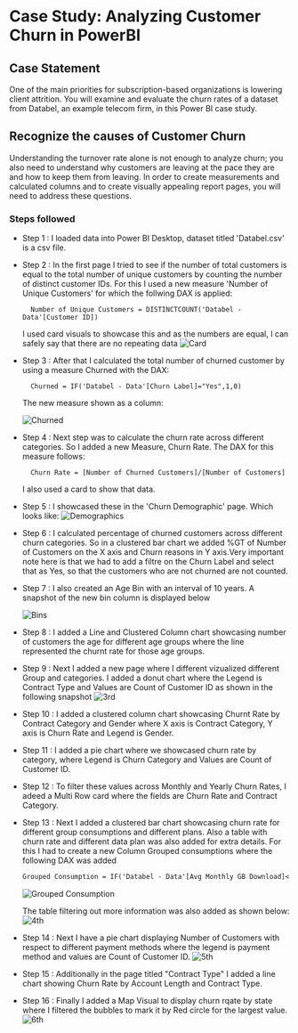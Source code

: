# Case Study: Analyzing Customer Churn in PowerBI

## Case Statement

One of the main priorities for subscription-based organizations is lowering client attrition. You will examine and evaluate the churn rates of a dataset from Databel, an example telecom firm, in this Power BI case study.

## Recognize the causes of Customer Churn

Understanding the turnover rate alone is not enough to analyze churn; you also need to understand why customers are leaving at the pace they are and how to keep them from leaving. In order to create measurements and calculated columns and to create visually appealing report pages, you will need to address these questions.

### Steps followed

- Step 1 : I loaded data into Power BI Desktop, dataset titled 'Databel.csv' is a csv file.
- Step 2 : In the first page I tried to see if the number of total customers is equal to the total number of unique customers by counting the number of distinct customer IDs. For this I used a new measure 'Number of Unique Customers' for which the follwing DAX is applied:

        Number of Unique Customers = DISTINCTCOUNT('Databel - Data'[Customer ID])

  I used card visuals to showcase this and as the numbers are equal, I can safely say that there are no repeating data
  ![Card](Assets/Card.PNG)

- Step 3 : After that I calculated the total number of churned customer by using a measure Churned with the DAX:

        Churned = IF('Databel - Data'[Churn Label]="Yes",1,0)

  The new measure shown as a column:

  ![Churned](Assets/Churned.jpg)

- Step 4 : Next step was to calculate the churn rate across different categories. So I added a new Measure, Churn Rate. The DAX for this measure follows:

        Churn Rate = [Number of Churned Customers]/[Number of Customers]

  I also used a card to show that data.

- Step 5 : I showcased these in the 'Churn Demographic' page. Which looks like:
  ![Demographics](Assets/Demographics.PNG)
- Step 6 : I calculated percentage of churned customers across different churn categories. So in a clustered bar chart we added %GT of Number of Customers on the X axis and Churn reasons in Y axis.Very important note here is that we had to add a filtre on the Churn Label and select that as Yes, so that the customers who are not churned are not counted.
- Step 7 : I also created an Age Bin with an interval of 10 years. A snapshot of the new bin column is displayed below

  ![Bins](Assets/Bins.PNG)

- Step 8 : I added a Line and Clustered Column chart showcasing number of customers the age for different age groups where the line represented the churnt rate for those age groups.
- Step 9 : Next I added a new page where I different vizualized different Group and categories. I added a donut chart where the Legend is Contract Type and Values are Count of Customer ID as shown in the following snapshot
  ![3rd](Assets/3rd.PNG)

- Step 10 : I added a clustered column chart showcasing Churnt Rate by Contract Category and Gender where X axis is Contract Category, Y axis is Churn Rate and Legend is Gender.
- Step 11 : I added a pie chart where we showcased churn rate by category, where Legend is Churn Category and Values are Count of Customer ID.
- Step 12 : To filter these values across Monthly and Yearly Churn Rates, I adeed a Multi Row card where the fields are Churn Rate and Contract Category.
- Step 13 : Next I added a clustered bar chart showcasing churn rate for different group consumptions and different plans. Also a table with churn rate and different data plan was also added for extra details. For this I had to create a new Column Grouped consumptions where the following DAX was added

  ```txt
  Grouped Consumption = IF('Databel - Data'[Avg Monthly GB Download]<5,"Less than 5 GB", IF('Databel - Data'[Avg Monthly GB Download]<10,"Between 5 and 10 GB","10 or more GB"))
  ```

  ![Grouped Consumption](Assets/GroupedConsumption.PNG)

  The table filtering out more information was also added as shown below:
  ![4th](Assets/4th.PNG)

- Step 14 : Next I have a pie chart displaying Number of Customers with respect to different payment methods where the legend is payment method and values are Count of Customer ID.
  ![5th](Assets/5th.PNG)
- Step 15 : Additionally in the page titled "Contract Type" I added a line chart showing Churn Rate by Account Length and Contract Type.
- Step 16 : Finally I added a Map Visual to display churn rqate by state where I filtered the bubbles to mark it by Red circle for the largest value.
  ![6th](Assets/6th.PNG)
